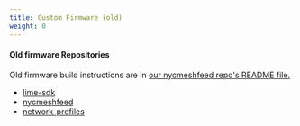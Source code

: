 ```yaml
---
title: Custom Firmware (old)
weight: 0
---
```


#### Old firmware Repositories

Old firmware build instructions are in [our nycmeshfeed repo's README file.](https://github.com/nycmeshnet/nycmeshfeed/)

- [lime-sdk](https://github.com/nycmeshnet/lime-sdk/)
- [nycmeshfeed](https://github.com/nycmeshnet/nycmeshfeed/)
- [network-profiles](https://github.com/nycmeshnet/network-profiles)
